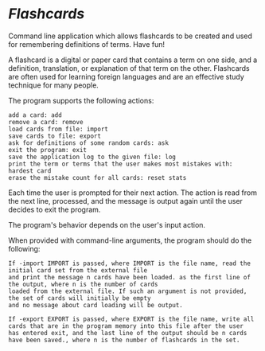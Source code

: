 # _Flashcards_
Command line application which allows flashcards to be created and used for remembering definitions of terms. Have fun!

A flashcard is a digital or paper card that contains a term on one side, and a definition, translation, or explanation of that term on the other. 
Flashcards are often used for learning foreign languages and are an effective study technique for many people.

The program supports the following actions:

    add a card: add
    remove a card: remove
    load cards from file: import
    save cards to file: export
    ask for definitions of some random cards: ask
    exit the program: exit
    save the application log to the given file: log
    print the term or terms that the user makes most mistakes with: hardest card
    erase the mistake count for all cards: reset stats

Each time the user is prompted for their next action. The action is read from the next line, processed, 
and the message is output again until the user decides to exit the program.

The program's behavior depends on the user's input action.

When provided with command-line arguments, the program should do the following:

    If -import IMPORT is passed, where IMPORT is the file name, read the initial card set from the external file 
    and print the message n cards have been loaded. as the first line of the output, where n is the number of cards 
    loaded from the external file. If such an argument is not provided, the set of cards will initially be empty 
    and no message about card loading will be output.
    
    If -export EXPORT is passed, where EXPORT is the file name, write all cards that are in the program memory into this file after the user 
    has entered exit, and the last line of the output should be n cards have been saved., where n is the number of flashcards in the set.
